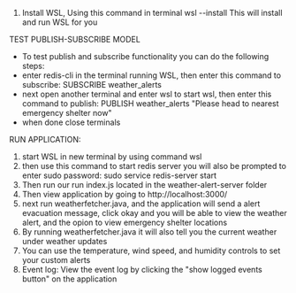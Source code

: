 1. Install WSL, Using this command in terminal wsl --install
   This will install and run WSL for you

TEST PUBLISH-SUBSCRIBE MODEL 

- To test publish and subscribe functionality you can do the following steps:
- enter redis-cli in the terminal running WSL, then enter this command to subscribe: SUBSCRIBE weather_alerts
- next open another terminal and enter wsl to start wsl, then enter this command to publish: PUBLISH weather_alerts "Please head to nearest emergency shelter now"
- when done close terminals

RUN APPLICATION:
1. start WSL in new terminal by using command wsl
2. then use this command to start redis server you will also be prompted to enter sudo password: sudo service redis-server start
4. Then run our run index.js located in the weather-alert-server folder
5. Then view application by going to http://localhost:3000/
6. next run weatherfetcher.java, and the application will send a alert evacuation message, click okay and you will be able to view the weather alert, and the opion to view emergency shelter locations
7. By running weatherfetcher.java it will also tell you the current weather under weather updates
8. You can use the temperature, wind speed, and humidity controls to set your custom alerts 
9. Event log: View the event log by clicking the "show logged events button" on the application


  
